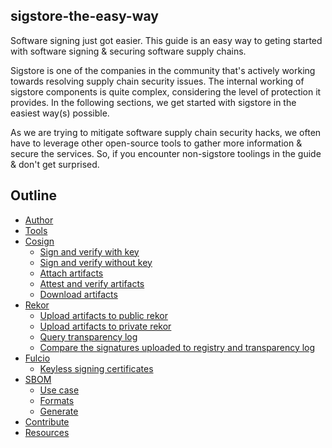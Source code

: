 ## sigstore-the-easy-way

Software signing just got easier. This guide is an easy way to geting started with software signing & securing software supply chains.

Sigstore is one of the companies in the community that's actively working towards resolving supply chain security issues. The internal working of sigstore components is quite complex, considering the level of protection it provides. In the following sections, we get started with sigstore in the easiest way(s) possible.

As we are trying to mitigate software supply chain security hacks, we often have to leverage other open-source tools to gather more information & secure the services. So, if you encounter non-sigstore toolings in the guide & don't get surprised.

## Outline

- [Author](author.md)
- [Tools](tools.md)
- [Cosign](cosign/index.md)
    - [Sign and verify with key](cosign/sign-and-verify-with-key.md)
    - [Sign and verify without key](cosign/sign-and-verify-without-key.md)
    - [Attach artifacts](cosign/attach-artifacts.md)
    - [Attest and verify artifacts](cosign/attest-and-verify-artifacts.md)
    - [Download artifacts](cosign/download-artifacts.md)
- [Rekor](rekor/index.md)
    - [Upload artifacts to public rekor](rekor/upload-artifacts-to-public-rekor.md)
    - [Upload artifacts to private rekor](rekor/upload-artifacts-to-private-rekor.md)
    - [Query transparency log](rekor/query-transparency-log.md)
    - [Compare the signatures uploaded to registry and transparency log](rekor/compare-the-signatures-uploaded-to-transparency-log-and-registry.md)
- [Fulcio](fulcio/index.md)
    - [Keyless signing certificates](fulcio/analyzing-code-signing-certificates.md)
- [SBOM](sbom/index.md)
    - [Use case](sbom/use-case.md)
    - [Formats](sbom/formats.md)
    - [Generate](sbom/generate.md)
- [Contribute](contribution.md)
- [Resources](resources.md)
